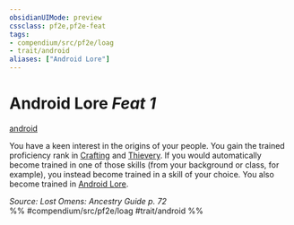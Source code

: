 ```yaml
---
obsidianUIMode: preview
cssclass: pf2e,pf2e-feat
tags:
- compendium/src/pf2e/loag
- trait/android
aliases: ["Android Lore"]
---
```

# Android Lore  *Feat 1*  
[android](../../Rules/traits/android-loag.md)  


You have a keen interest in the origins of your people. You gain the trained proficiency rank in [Crafting](../skills.md#Crafting) and [Thievery](../skills.md#Thievery). If you would automatically become trained in one of those skills (from your background or class, for example), you instead become trained in a skill of your choice. You also become trained in [Android Lore](../skills.md#Lore).

*Source: Lost Omens: Ancestry Guide p. 72*  
%% #compendium/src/pf2e/loag #trait/android %%